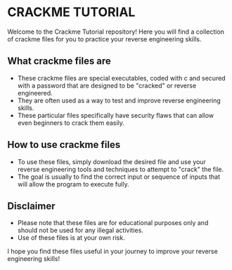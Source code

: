 # CRACKME TUTORIAL

Welcome to the Crackme Tutorial repository! Here you will find a collection of crackme files for you to practice your reverse engineering skills.

## What crackme files are
* These crackme files are special executables, coded with c and secured with a password that are designed to be "cracked" or reverse engineered. 
* They are often used as a way to test and improve reverse engineering skills. 
* These particular files specifically have security flaws that can allow even beginners to crack them easily.

## How to use crackme files
* To use these files, simply download the desired file and use your reverse engineering tools and techniques to attempt to "crack" the file. 
* The goal is usually to find the correct input or sequence of inputs that will allow the program to execute fully.

## Disclaimer
* Please note that these files are for educational purposes only and should not be used for any illegal activities. 
* Use of these files is at your own risk.

I hope you find these files useful in your journey to improve your reverse engineering skills!
